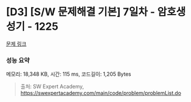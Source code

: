 # [D3] [S/W 문제해결 기본] 7일차 - 암호생성기 - 1225 

[문제 링크](https://swexpertacademy.com/main/code/problem/problemDetail.do?contestProbId=AV14uWl6AF0CFAYD) 

### 성능 요약

메모리: 18,348 KB, 시간: 115 ms, 코드길이: 1,205 Bytes



> 출처: SW Expert Academy, https://swexpertacademy.com/main/code/problem/problemList.do